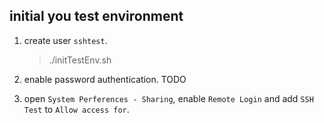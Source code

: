 ## initial you test environment

1. create user `sshtest`.

	> ./initTestEnv.sh

1. enable password authentication. TODO

1. open `System Perferences - Sharing`, enable `Remote Login` and add `SSH Test` to `Allow access for`. 